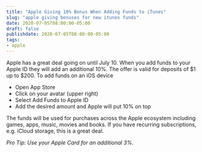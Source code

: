 ```yaml
---
title: "Apple Giving 10% Bonus When Adding Funds to iTunes"
slug: "apple giving bonuses for new itunes funds"
date: 2020-07-05T08:00:00-05:00
draft: false
publishdate: 2020-07-05T08:00:00-05:00
tags:
- apple
---
```


Apple has a great deal going on until July 10. When you add funds to your Apple ID they will add an additional 10%. The offer is valid for deposits of $1 up to $200. To add funds on an iOS device 

- Open App Store
- Click on your avatar (upper right)
- Select Add Funds to Apple ID
- Add the desired amount and Apple will put 10% on top

The funds will be used for purchases across the Apple ecosystem including games, apps, music, movies and books. If you have recurring subscriptions, e.g. iCloud storage, this is a great deal.

*Pro Tip: Use your Apple Card for an additional 3%.*
